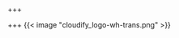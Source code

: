 +++

+++
{{< image "cloudify_logo-wh-trans.png" >}}
<!-- [![Cloudify Platform]( /images/cloudify_logo-wh-trans.png )](https://cloudify.co) -->